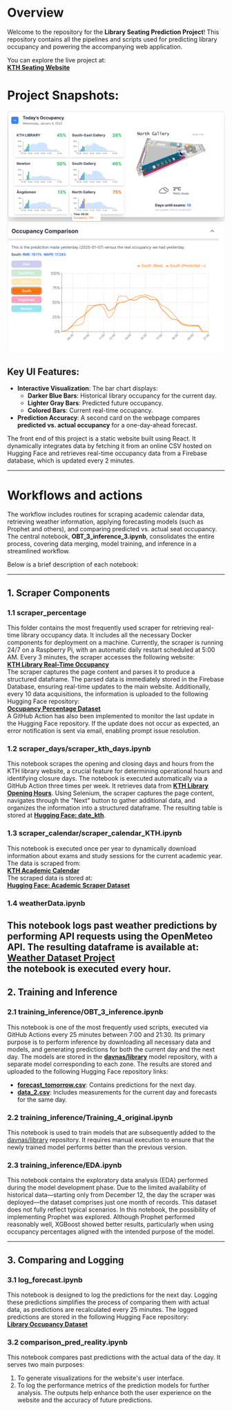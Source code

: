 # Overview

Welcome to the repository for the **Library Seating Prediction Project**! This repository contains all the pipelines and scripts used for predicting library occupancy and powering the accompanying web application. 

You can explore the live project at:  
[**KTH Seating Website**](https://kthseating.netlify.app/)

# Project Snapshots:
![User Interface Example 1](images_data/UI_1.png)
![User Interface Example 2](images_data/UI_2.png)

## Key UI Features:
- **Interactive Visualization**: The bar chart displays:
  - **Darker Blue Bars**: Historical library occupancy for the current day.
  - **Lighter Gray Bars**: Predicted future occupancy.
  - **Colored Bars**: Current real-time occupancy.  
- **Prediction Accuracy**: A second card on the webpage compares **predicted vs. actual occupancy** for a one-day-ahead forecast.

The front end of this project is a static website built using React. It dynamically integrates data by fetching it from an online CSV hosted on Hugging Face and retrieves real-time occupancy data from a Firebase database, which is updated every 2 minutes.






---
# Workflows and actions 
The workflow includes routines for scraping academic calendar data, retrieving weather information, applying forecasting models (such as Prophet and others), and comparing predicted vs. actual seat occupancy. The central notebook, **OBT_3_inference_3.ipynb**, consolidates the entire process, covering data merging, model training, and inference in a streamlined workflow.

Below is a brief description of each notebook:



---
## 1. Scraper Components

### 1.1 scraper_percentage

This folder contains the most frequently used scraper for retrieving real-time library occupancy data. It includes all the necessary Docker components for deployment on a machine. Currently, the scraper is running 24/7 on a Raspberry Pi, with an automatic daily restart scheduled at 5:00 AM. 
Every 3 minutes, the scraper accesses the following website:  
[**KTH Library Real-Time Occupancy**](https://www.kth.se/en/biblioteket/anvanda-biblioteket/oppettider-kontakt/besokare-i-realtid-1.1078198)  
The scraper captures the page content and parses it to produce a structured dataframe. The parsed data is immediately stored in the Firebase Database, ensuring real-time updates to the main website. Additionally, every 10 data acquisitions, the information is uploaded to the following Hugging Face repository:  
[**Occupancy Percentage Dataset**](https://huggingface.co/datasets/davnas/occupancy_perc)  
A GitHub Action has also been implemented to monitor the last update in the Hugging Face repository. If the update does not occur as expected, an error notification is sent via email, enabling prompt issue resolution.

 
### 1.2 scraper_days/scraper_kth_days.ipynb

This notebook scrapes the opening and closing days and hours from the KTH library website, a crucial feature for determining operational hours and identifying closure days. The notebook is executed automatically via a GitHub Action three times per week. 
It retrieves data from [**KTH Library Opening Hours**](https://www.kth.se/en/biblioteket/anvanda-biblioteket/oppettider-kontakt/oppettider-och-kontakt-1.853039). 
Using Selenium, the scraper captures the page content, navigates through the "Next" button to gather additional data, and organizes the information into a structured dataframe. 
The resulting table is stored at [**Hugging Face: date_kth**](https://huggingface.co/datasets/davnas/date_kth).


### 1.3 scraper_calendar/scraper_calendar_KTH.ipynb
This notebook is executed once per year to dynamically download information about exams and study sessions for the current academic year. The data is scraped from:  
[**KTH Academic Calendar**](https://intra.kth.se/en/utbildning/schema-och-lokalbokning/lasarsindelning/lasaret-2024-2025-1.1212249)  
The scraped data is stored at:  
[**Hugging Face: Academic Scraper Dataset**](https://huggingface.co/datasets/andreitut/kth-academic-scraper)  

### 1.4 weatherData.ipynb
This notebook logs past weather predictions by performing API requests using the OpenMeteo API. The resulting dataframe is available at:  
[**Weather Dataset Project**](https://huggingface.co/datasets/andreitut/weatherDatasetProject)  
the notebook is executed every hour.
---
## 2. Training and Inference

### 2.1 training_inference/OBT_3_inference.ipynb
This notebook is one of the most frequently used scripts, executed via GitHub Actions every 25 minutes between 7:00 and 21:30. Its primary purpose is to perform inference by downloading all necessary data and models, and generating predictions for both the current day and the next day.
The models are stored in the [**davnas/library**](https://huggingface.co/davnas/library) model repository, with a separate model corresponding to each zone. 
The results are stored and uploaded to the following Hugging Face repository links:
- [**forecast_tomorrow.csv**](https://huggingface.co/datasets/davnas/library-occupancy/blob/main/forecast_tomorrow.csv): Contains predictions for the next day.  
- [**data_2.csv**](https://huggingface.co/datasets/davnas/library-occupancy/blob/main/data_2.csv): Includes measurements for the current day and forecasts for the same day.  


### 2.2 training_inference/Training_4_original.ipynb
This notebook is used to train models that are subsequently added to the [davnas/library](https://huggingface.co/davnas/library) repository. It requires manual execution to ensure that the newly trained model performs better than the previous version.

### 2.3 training_inference/EDA.ipynb
This notebook contains the exploratory data analysis (EDA) performed during the model development phase. 
Due to the limited availability of historical data—starting only from December 12, the day the scraper was deployed—the dataset comprises just one month of records. This dataset does not fully reflect typical scenarios. In this notebook, the possibility of implementing Prophet was explored. Although Prophet performed reasonably well, XGBoost showed better results, particularly when using occupancy percentages aligned with the intended purpose of the model.



---
## 3. Comparing and Logging

### 3.1 log_forecast.ipynb
This notebook is designed to log the predictions for the next day. Logging these predictions simplifies the process of comparing them with actual data, as predictions are recalculated every 25 minutes. 
The logged predictions are stored in the following Hugging Face repository:  
[**Library Occupancy Dataset**](https://huggingface.co/datasets/davnas/library-occupancy)

### 3.2 comparison_pred_reality.ipynb
This notebook compares past predictions with the actual data of the day. It serves two main purposes:
1. To generate visualizations for the website's user interface.
2. To log the performance metrics of the prediction models for further analysis.
The outputs help enhance both the user experience on the website and the accuracy of future predictions.



